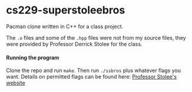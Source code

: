 cs229-superstoleebros
=====================
Pacman clone written in C++ for a class project.

The `.o` files and some of the `.hpp` files were not from my source files, they were provided by Professor Derrick Stolee for the class.

#### Running the program
Clone the repo and run `make`. Then run `./ssbros` plus whatever flags you want. Details on permitted flags can be found here: [Professor Stolee's website](http://orion.math.iastate.edu/dstolee/teaching/14-229/project2/)
